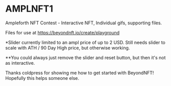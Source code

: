 # AMPLNFT1
Ampleforth NFT Contest - Interactive NFT, Individual gifs, supporting files.

Files for use at https://beyondnft.io/create/playground 

*Slider currently limited to an ampl price of up to 2 USD. Still needs slider to scale with ATH / 90 Day High price, but otherwise working. 

**You could always just remove the slider and reset button, but then it's not as interactive.

Thanks coldpress for showing me how to get started with BeyondNFT! Hopefully this helps someone else.
